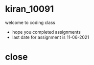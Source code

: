 # kiran_10091
welcome to coding class
+ hope you completed assignments
+ last date for assignment is 11-06-2021
# close